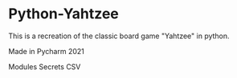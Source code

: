# Python-Yahtzee
 This is a recreation of the classic board game "Yahtzee" in python.
 
 Made in Pycharm 2021
 
 Modules
	Secrets
	CSV
